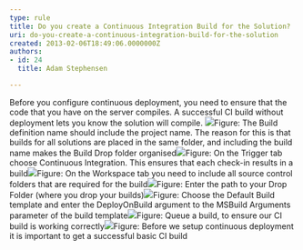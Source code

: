 ```yaml
---
type: rule
title: Do you create a Continuous Integration Build for the Solution?
uri: do-you-create-a-continuous-integration-build-for-the-solution
created: 2013-02-06T18:49:06.0000000Z
authors:
- id: 24
  title: Adam Stephensen

---
```


 
Before you configure continuous deployment, you need to ensure that the code that you have on the server compiles. A successful CI build without deployment lets you know the solution will compile.
 ![](/TFS/Rules-to-Better-Continuous-Deployment/PublishingImages/ci-build-1.jpg)Figure: The Build definition name should include the project name. The reason for this is that builds for all solutions are placed in the same folder, and including the build name makes the Build Drop folder organised![](/TFS/Rules-to-Better-Continuous-Deployment/PublishingImages/ci-build-2.jpg)Figure: On the Trigger tab choose Continuous Integration. This ensures that each check-in results in a build![](/TFS/Rules-to-Better-Continuous-Deployment/PublishingImages/ci-build-3.jpg%22%22)Figure: On the Workspace tab you need to include all source control folders that are required for the build![](/TFS/Rules-to-Better-Continuous-Deployment/PublishingImages/ci-build-4.jpg)Figure: Enter the path to your Drop Folder (where you drop your builds)![](/TFS/Rules-to-Better-Continuous-Deployment/PublishingImages/ci-build-5.jpg)Figure: Choose the Default Build template and enter the DeployOnBuild argument to the MSBuild Arguments parameter of the build template![](/TFS/Rules-to-Better-Continuous-Deployment/PublishingImages/ci-build-6.jpg)Figure: Queue a build, to ensure our CI build is working correctly![](/TFS/Rules-to-Better-Continuous-Deployment/PublishingImages/ci-build-7.jpg)Figure: Before we setup continuous deployment it is important to get a successful basic CI build
